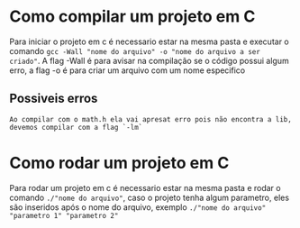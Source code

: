 # Como compilar um projeto em C
  Para iniciar o projeto em c é necessario estar na mesma pasta e executar o comando `gcc -Wall "nome do arquivo" -o "nome do arquivo a ser criado"`. A flag -Wall é para avisar na compilação se o código possui algum erro, a flag -o é para criar um arquivo com um nome especifico
  ## Possiveis erros
    Ao compilar com o math.h ela vai apresat erro pois não encontra a lib, devemos compilar com a flag `-lm`
# Como rodar um projeto em C
  Para rodar um projeto em c é necessario estar na mesma pasta e rodar o comando `./"nome do arquivo"`, caso o projeto tenha algum parametro, eles são inseridos após o nome do arquivo, exemplo `./"nome do arquivo" "parametro 1" "parametro 2"`
